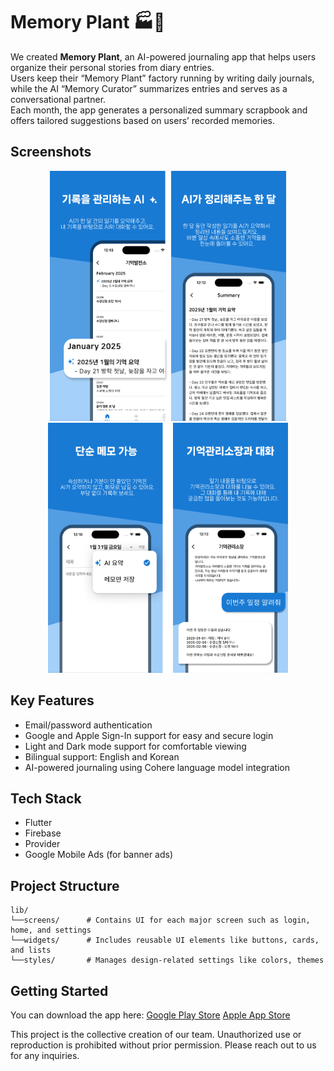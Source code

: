 # Memory Plant 🏭📝

We created **Memory Plant**, an AI-powered journaling app that helps users organize their personal stories from diary entries.  
Users keep their “Memory Plant” factory running by writing daily journals, while the AI “Memory Curator” summarizes entries and serves as a conversational partner.  
Each month, the app generates a personalized summary scrapbook and offers tailored suggestions based on users’ recorded memories.

## Screenshots

<p align="center">
  <img src="images/iphone1.png" height="400"/>
  <img src="images/iphone2.png" height="400"/>
  <img src="images/iphone3.png" height="400"/>
  <img src="images/iphone4.png" height="400"/>
</p>



## Key Features
- Email/password authentication  
- Google and Apple Sign-In support for easy and secure login  
- Light and Dark mode support for comfortable viewing  
- Bilingual support: English and Korean  
- AI-powered journaling using Cohere language model integration

## Tech Stack
- Flutter
- Firebase
- Provider
- Google Mobile Ads (for banner ads)

## Project Structure
```
lib/
└──screens/      # Contains UI for each major screen such as login, home, and settings
└──widgets/      # Includes reusable UI elements like buttons, cards, and lists
└──styles/       # Manages design-related settings like colors, themes
```
## Getting Started
You can download the app here:
[Google Play Store](https://play.google.com/store/apps/details?id=com.minwoos22.memoryplantapplication&pcampaignid=web_share)
[Apple App Store](https://lnkd.in/ehTyaRcu)

This project is the collective creation of our team. Unauthorized use or reproduction is prohibited without prior permission. Please reach out to us for any inquiries.
